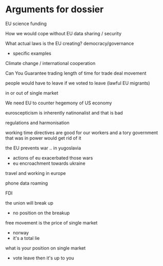 Arguments for dossier
=====================

EU science funding

How we would cope without EU data sharing / security

What actual laws is the EU creating? democracy/governance
 - specific examples

Climate change / international cooperation

Can You Guarantee
  trading length of time for trade deal
  movement

people would have to leave if we voted to leave (lawful EU migrants)

in or out of single market

We need EU to counter hegemony of US economy

euroscepticism is inherently natinonalist and that is bad

regulations and harmonisation

working time directives are good for our workers and a tory government that was in power would get rid of it

the EU prevents war .. in yugoslavia
 - actions of eu exacerbated those wars
 - eu encroachment towards ukraine

travel and working in europe

phone data roaming

FDI

the union will break up
 - no position on the breakup

free movement is the price of single market
 - norway
 - it's a total lie

what is your position on single market
 - vote leave then it's up to you
